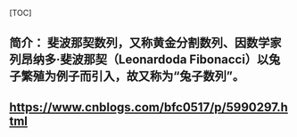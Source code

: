 [TOC]
## 简介： 斐波那契数列，又称黄金分割数列、因数学家列昂纳多·斐波那契（Leonardoda Fibonacci）以兔子繁殖为例子而引入，故又称为“兔子数列”。


## https://www.cnblogs.com/bfc0517/p/5990297.html

